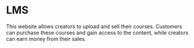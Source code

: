 # LMS
This website allows creators to upload and sell their courses. Customers can purchase these courses and gain access to the content, while creators can earn money from their sales.
